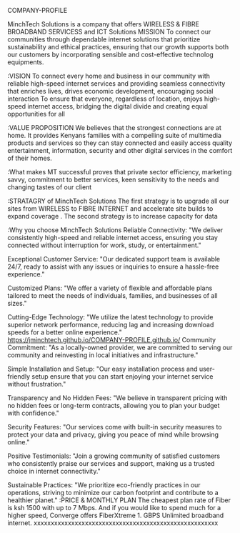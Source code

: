  COMPANY-PROFILE
                                                                
MinchTech Solutions is a company that offers WIRELESS & FIBRE BROADBAND SERVICESS and ICT Solutions
MISSION
To connect our communities through dependable internet solutions that prioritize sustainability and ethical practices, ensuring that our growth supports both our customers by incorporating sensible and cost-effective technolog equipments.

:VISION
To connect every home and business in our community with reliable high-speed internet services and providing seamless connectivity that enriches lives, drives economic development, encouraging social interaction
To ensure that everyone, regardless of location, enjoys high-speed internet access, bridging the digital divide and creating equal opportunities for all

:VALUE PROPOSITION
We believes that the strongest connections are at home. It provides Kenyans families with a compelling suite of multimedia products and services so they can stay connected and easily access quality entertainment, information, security and other digital services in the comfort of their homes.

:What makes MT successful
proves that private sector efficiency, marketing savvy, commitment to better services, keen sensitivity to the needs and changing tastes of our client

:STRATAGRY of MinchTech Solutions
The first strategy is to upgrade all our sites from WIRELESS to FIBRE INTERNET and accelerate site builds to expand coverage .
The second strategy is to increase capacity for data 

:Why you choose MinchTech Solutions
Reliable Connectivity: "We deliver consistently high-speed and reliable internet access, ensuring you stay connected without interruption for work, study, or entertainment."

Exceptional Customer Service: "Our dedicated support team is available 24/7, ready to assist with any issues or inquiries to ensure a hassle-free experience."

Customized Plans: "We offer a variety of flexible and affordable plans tailored to meet the needs of individuals, families, and businesses of all sizes."

Cutting-Edge Technology: "We utilize the latest technology to provide superior network performance, reducing lag and increasing download speeds for a better online experience."
https://jminchtech.github.io/COMPANY-PROFILE.github.io/
Community Commitment: "As a locally-owned provider, we are committed to serving our community and reinvesting in local initiatives and infrastructure."

Simple Installation and Setup: "Our easy installation process and user-friendly setup ensure that you can start enjoying your internet service without frustration."

Transparency and No Hidden Fees: "We believe in transparent pricing with no hidden fees or long-term contracts, allowing you to plan your budget with confidence."

Security Features: "Our services come with built-in security measures to protect your data and privacy, giving you peace of mind while browsing online."

Positive Testimonials: "Join a growing community of satisfied customers who consistently praise our services and support, making us a trusted choice in internet connectivity."

Sustainable Practices: "We prioritize eco-friendly practices in our operations, striving to minimize our carbon footprint and contribute to a healthier planet."
       :PRICE & MONTHLY PLAN
The cheapest plan rate of Fiber is ksh 1500 with up to 7 Mbps. And if you would like to spend much for a higher speed, Converge offers FiberXtreme 1. GBPS Unlimited broadband internet.
                       xxxxxxxxxxxxxxxxxxxxxxxxxxxxxxxxxxxxxxxxxxxxxxxxxxxxxx

